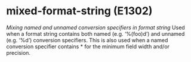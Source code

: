 # mixed-format-string (E1302)

*Mixing named and unnamed conversion specifiers in format string* Used
when a format string contains both named (e.g. ‘%(foo)d’) and unnamed
(e.g. ‘%d’) conversion specifiers. This is also used when a named
conversion specifier contains \* for the minimum field width and/or
precision.
